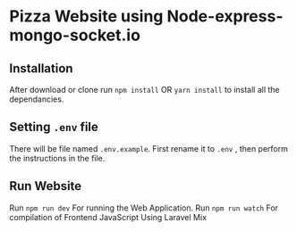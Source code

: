 # Pizza Website using Node-express-mongo-socket.io





## Installation 
After download or clone run `npm install` OR `yarn install` to install all the dependancies.

## Setting `.env` file
There will be file named `.env.example`. First rename it to `.env` , then perform the instructions in the file.
## Run Website
Run `npm run dev` For running the Web Application. 
Run `npm run watch` For compilation of Frontend JavaScript Using Laravel Mix
